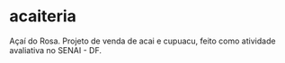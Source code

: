 # acaiteria
 Açaí do Rosa. Projeto de venda de acai e cupuacu, feito como atividade avaliativa no SENAI - DF.
